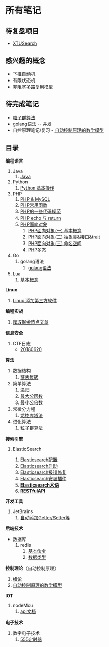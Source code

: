 # 所有笔记

## 待复盘项目

- [XTUSearch](项目记录/XTUSearch.md)

## 感兴趣的概念

- 下推自动机
- 有限状态机
- 非阻塞多路复用模型

## 待完成笔记

- [粒子群算法](./Algorithm/进化算法/粒子群算法.md)
- golang语法 -- 并发
- 自控原理笔记/复习 - [自动控制原理的数学模型](./自动控制原理/2_自动控制原理的数学模型)

## 目录

**编程语言**

1. Java
   1. [Java](java/java.md)
2. Python
   1. [Python 基本操作](Python/Python%20基本操作.md)
3. PHP
   1. [PHP & MySQL](PHP/PHP%20&%20MySQL.md)
   2. [PHP常用函数](PHP/PHP常用函数.md)
   3. [PHP的一些代码规范](PHP/PHP的一些代码规范.md)
   4. [PHP echo 与 return](PHP/PHP%20echo%20与%20return.md)
   5. [PHP面向对象](PHP/PHP面向对象/)
      1. [PHP面向对象(一) 基本概念](PHP/PHP面向对象/PHP面向对象(一)%20基本概念.md)
      2. [PHP面向对象(二) 抽象类&接口&trait](PHP/PHP面向对象/PHP面向对象(二)%20抽象类&接口&trait.md)
      3. [PHP面向对象(三) 命名空间](PHP/PHP面向对象/PHP面向对象(三)%20命名空间.md)
      4. [PHP多态](PHP/PHP面向对象/PHP多态.md)
4. Go
   1. golang语法
      1. [golang语法](./golang/golang语法/golang语法.md)
5. Lua
   1. [基本概念](./Lua/基本概念.md)

**Linux**

1. [Linux 添加第三方软件](Linux/Linux%20添加第三方软件.md)

**编程实战**

1. [爬取掘金热点文章](./PHP/爬取掘金热点文章.md)

**信息安全**

1. CTF日志
   - [20180620](./CTF/CTF_writeup/CTF日志/180620.md)

**算法**

1. 数据结构
   1. [链表反转](./Algorithm/链表反转.md)
2. 简单算法
   1. [递归](./Algorithm/递归.md)
   2. [最大公因数](./Algorithm/最大公因数.md)
   3. [最小公倍数](./Algorithm/最小公倍数.md)
3. 常微分方程
   1. [龙格库塔法](./Algorithm/龙格库塔法.md)
4. 进化算法
   1. [粒子群算法](./Algorithm/进化算法/粒子群算法.md)

**搜索引擎**

1. ElasticSearch

    1. [Elasticsearch配置](./Elastic/Elasticsearch/Elasticsearch配置.md)
    2. [Elasticsearch启动](./Elastic/Elasticsearch/Elasticsearch启动.md)
    3. [Elasticsearch报错修复](./Elastic/Elasticsearch/Elasticsearch报错修复.md)
    4. [Elasticsearch安装插件](./Elastic/Elasticsearch/Elasticsearch安装插件.md)
    5. [**Elasticsearch术语**](./Elastic/Elasticsearch/Elasticsearch术语.md)
    6. [**RESTfulAPI**](./Elastic/Elasticsearch/ElasticsearchRESTfulAPI.md)

**开发工具**

1. JetBrains
   1. [自动添加Getter/Setter等](./开发工具/JetBrains自动添加getter&setter.md)

**后端技术**

- 数据库
  1. redis
     1. [基本命令](./Redis/基本命令.md)
     2. [数据类型](./A11N0tes/Redis/数据类型.md)

**控制理论**（自动控制原理）

1. [绪论](./自动控制原理/1_绪论.md)
2. [自动控制原理的数学模型](./自动控制原理/2_自动控制原理的数学模型)

**IOT**

1. nodeMcu
   1. [api文档](./物联网/NodeMCU/api.md)

**电子技术**

1. 数字电子技术
   1. [555定时器](./电子/数电/555.md)